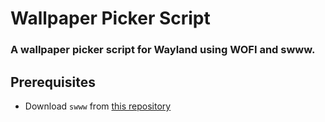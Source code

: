 # Wallpaper Picker Script
### A wallpaper picker script for Wayland using WOFI and swww.

## Prerequisites
- Download `swww` from <a href="https://github.com/LGFae/swww/tree/main">this repository</a>
